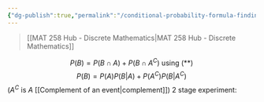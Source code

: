 ```yaml
---
{"dg-publish":true,"permalink":"/conditional-probability-formula-finding-probability-of-b/","dgHomeLink":true,"dgPassFrontmatter":false,"dgShowLocalGraph":true}
---
```


> [[MAT 258 Hub - Discrete Mathematics|MAT 258 Hub - Discrete Mathematics]]

$$
P(B) = P(B\cap A) + P(B\cap A^{C}) \text{ using } (**)
$$
$$
P(B) = P(A)P(B|A)+ P(A^{C})P(B|A^{C})
$$
($A^{C}$ is $A$ [[Complement of an event|complement]])
2 stage experiment:
<style>
.container {font-family: sans-serif; text-align: center;}
.button-wrapper button {z-index: 1;height: 40px; width: 100px; margin: 10px;padding: 5px;}
.excalidraw .App-menu_top .buttonList { display: flex;}
.excalidraw-wrapper { height: 800px; margin: 50px; position: relative;}
:root[dir="ltr"] .excalidraw .layer-ui__wrapper .zen-mode-transition.App-menu_bottom--transition-left {transform: none;}
</style><script src="https://unpkg.com/react@17/umd/react.production.min.js"></script><script src="https://unpkg.com/react-dom@17/umd/react-dom.production.min.js"></script><script type="text/javascript" src="https://unpkg.com/@excalidraw/excalidraw@0.12.0/dist/excalidraw.production.min.js"></script><div id="Conditional_Probability_Formula_-_Finding_probability_of_B_2024-02-13_0928.30.excalidraw.md1"></div><script>(function(){const InitialData={"type":"excalidraw","version":2,"source":"https://github.com/zsviczian/obsidian-excalidraw-plugin/releases/tag/1.9.19","elements":[{"id":"0033RC0I3aXXghetFJnbp","type":"line","x":-351,"y":24.75,"width":126.5,"height":126.49999999999997,"angle":0,"strokeColor":"#1e1e1e","backgroundColor":"transparent","fillStyle":"hachure","strokeWidth":1,"strokeStyle":"solid","roughness":1,"opacity":100,"groupIds":[],"frameId":null,"roundness":{"type":2},"seed":1140013278,"version":67,"versionNonce":1501031362,"isDeleted":false,"boundElements":null,"updated":1707845314776,"link":null,"locked":false,"points":[[0,0],[126.5,-126.49999999999997]],"lastCommittedPoint":null,"startBinding":null,"endBinding":null,"startArrowhead":null,"endArrowhead":null},{"id":"eZ1asW5tRTIBO9seqhjdg","type":"line","x":-352,"y":28.75,"width":122.5,"height":122.49999999999997,"angle":0,"strokeColor":"#1e1e1e","backgroundColor":"transparent","fillStyle":"hachure","strokeWidth":1,"strokeStyle":"solid","roughness":1,"opacity":100,"groupIds":[],"frameId":null,"roundness":{"type":2},"seed":415835010,"version":68,"versionNonce":2061897246,"isDeleted":false,"boundElements":null,"updated":1707845320615,"link":null,"locked":false,"points":[[0,0],[122.5,122.49999999999997]],"lastCommittedPoint":null,"startBinding":null,"endBinding":null,"startArrowhead":null,"endArrowhead":null},{"id":"FkeEWYll6O4Gnh5NtKL-g","type":"line","x":-63.00000000000003,"y":-126.25,"width":167.7390923627309,"height":96.84421012924619,"angle":0,"strokeColor":"#1e1e1e","backgroundColor":"transparent","fillStyle":"hachure","strokeWidth":1,"strokeStyle":"solid","roughness":1,"opacity":100,"groupIds":[],"frameId":null,"roundness":{"type":2},"seed":1434098270,"version":221,"versionNonce":327090114,"isDeleted":false,"boundElements":null,"updated":1707845355455,"link":null,"locked":false,"points":[[0,0],[167.7390923627309,-96.84421012924619]],"lastCommittedPoint":null,"startBinding":null,"endBinding":null,"startArrowhead":null,"endArrowhead":null},{"id":"2c_Ryfju9xH74F2HDCQfA","type":"line","x":-59.000000000000014,"y":-118.25,"width":158.47595264191648,"height":91.49613391789285,"angle":0,"strokeColor":"#1e1e1e","backgroundColor":"transparent","fillStyle":"hachure","strokeWidth":1,"strokeStyle":"solid","roughness":1,"opacity":100,"groupIds":[],"frameId":null,"roundness":{"type":2},"seed":532278914,"version":116,"versionNonce":684570498,"isDeleted":false,"boundElements":null,"updated":1707845355455,"link":null,"locked":false,"points":[[0,0],[158.47595264191648,91.49613391789285]],"lastCommittedPoint":null,"startBinding":null,"endBinding":null,"startArrowhead":null,"endArrowhead":null},{"id":"Tn8jyCBJa73kTH9xepLhJ","type":"line","x":-57.000000000000014,"y":158.75,"width":125.79293994002425,"height":72.6265877365274,"angle":0,"strokeColor":"#1e1e1e","backgroundColor":"transparent","fillStyle":"hachure","strokeWidth":1,"strokeStyle":"solid","roughness":1,"opacity":100,"groupIds":[],"frameId":null,"roundness":{"type":2},"seed":1548992158,"version":146,"versionNonce":1525643074,"isDeleted":false,"boundElements":null,"updated":1707845355455,"link":null,"locked":false,"points":[[0,0],[125.79293994002425,-72.6265877365274]],"lastCommittedPoint":null,"startBinding":null,"endBinding":null,"startArrowhead":null,"endArrowhead":null},{"id":"UWSHrMo_lrlKU7nmdy39T","type":"line","x":-61.000000000000014,"y":162.75,"width":159.79998149518622,"height":42.8182759921435,"angle":0,"strokeColor":"#1e1e1e","backgroundColor":"transparent","fillStyle":"hachure","strokeWidth":1,"strokeStyle":"solid","roughness":1,"opacity":100,"groupIds":[],"frameId":null,"roundness":{"type":2},"seed":2141793502,"version":105,"versionNonce":709050114,"isDeleted":false,"boundElements":null,"updated":1707845355455,"link":null,"locked":false,"points":[[0,0],[159.79998149518622,42.8182759921435]],"lastCommittedPoint":null,"startBinding":null,"endBinding":null,"startArrowhead":null,"endArrowhead":null},{"id":"Mc9c1SYa","type":"text","x":-163,"y":-134.25,"width":13.1199951171875,"height":25,"angle":0,"strokeColor":"#1e1e1e","backgroundColor":"transparent","fillStyle":"hachure","strokeWidth":1,"strokeStyle":"solid","roughness":1,"opacity":100,"groupIds":[],"frameId":null,"roundness":null,"seed":1493222978,"version":27,"versionNonce":154730910,"isDeleted":false,"boundElements":null,"updated":1707845362207,"link":null,"locked":false,"text":"A","rawText":"A","fontSize":20,"fontFamily":1,"textAlign":"left","verticalAlign":"top","baseline":18,"containerId":null,"originalText":"A","lineHeight":1.25},{"id":"bDexJKCi","type":"text","x":-178,"y":148.75,"width":36.879974365234375,"height":25,"angle":0,"strokeColor":"#1e1e1e","backgroundColor":"transparent","fillStyle":"hachure","strokeWidth":1,"strokeStyle":"solid","roughness":1,"opacity":100,"groupIds":[],"frameId":null,"roundness":null,"seed":1520600770,"version":5,"versionNonce":1058361502,"isDeleted":false,"boundElements":null,"updated":1707845440392,"link":null,"locked":false,"text":"A^C","rawText":"A^C","fontSize":20,"fontFamily":1,"textAlign":"left","verticalAlign":"top","baseline":18,"containerId":null,"originalText":"A^C","lineHeight":1.25},{"id":"dKPdFuSQ","type":"text","x":133,"y":-240.25,"width":14.539993286132812,"height":25,"angle":0,"strokeColor":"#1e1e1e","backgroundColor":"transparent","fillStyle":"hachure","strokeWidth":1,"strokeStyle":"solid","roughness":1,"opacity":100,"groupIds":[],"frameId":null,"roundness":null,"seed":35037022,"version":11,"versionNonce":340309534,"isDeleted":false,"boundElements":null,"updated":1707845406985,"link":null,"locked":false,"text":"B","rawText":"B","fontSize":20,"fontFamily":1,"textAlign":"left","verticalAlign":"top","baseline":18,"containerId":null,"originalText":"B","lineHeight":1.25},{"id":"pZjODMnN","type":"text","x":126,"y":-23.25,"width":38.29997253417969,"height":25,"angle":0,"strokeColor":"#1e1e1e","backgroundColor":"transparent","fillStyle":"hachure","strokeWidth":1,"strokeStyle":"solid","roughness":1,"opacity":100,"groupIds":[],"frameId":null,"roundness":null,"seed":218908318,"version":4,"versionNonce":2083202,"isDeleted":false,"boundElements":null,"updated":1707845410827,"link":null,"locked":false,"text":"B^C","rawText":"B^C","fontSize":20,"fontFamily":1,"textAlign":"left","verticalAlign":"top","baseline":18,"containerId":null,"originalText":"B^C","lineHeight":1.25},{"id":"X56fJMjK","type":"text","x":108,"y":82.75,"width":14.539993286132812,"height":25,"angle":0,"strokeColor":"#1e1e1e","backgroundColor":"transparent","fillStyle":"hachure","strokeWidth":1,"strokeStyle":"solid","roughness":1,"opacity":100,"groupIds":[],"frameId":null,"roundness":null,"seed":1404712990,"version":2,"versionNonce":659945602,"isDeleted":false,"boundElements":null,"updated":1707845414540,"link":null,"locked":false,"text":"B","rawText":"B","fontSize":20,"fontFamily":1,"textAlign":"left","verticalAlign":"top","baseline":18,"containerId":null,"originalText":"B","lineHeight":1.25},{"id":"KBH6583y","type":"text","x":128,"y":211.75,"width":38.29997253417969,"height":25,"angle":0,"strokeColor":"#1e1e1e","backgroundColor":"transparent","fillStyle":"hachure","strokeWidth":1,"strokeStyle":"solid","roughness":1,"opacity":100,"groupIds":[],"frameId":null,"roundness":null,"seed":1327905054,"version":4,"versionNonce":1291202306,"isDeleted":false,"boundElements":null,"updated":1707845417214,"link":null,"locked":false,"text":"B^C","rawText":"B^C","fontSize":20,"fontFamily":1,"textAlign":"left","verticalAlign":"top","baseline":18,"containerId":null,"originalText":"B^C","lineHeight":1.25},{"id":"94u8Ztco","type":"text","x":-382,"y":-84.25,"width":41.39996337890625,"height":25,"angle":0,"strokeColor":"#e03131","backgroundColor":"transparent","fillStyle":"hachure","strokeWidth":1,"strokeStyle":"solid","roughness":1,"opacity":100,"groupIds":[],"frameId":null,"roundness":null,"seed":1063013022,"version":5,"versionNonce":1859355970,"isDeleted":false,"boundElements":null,"updated":1707845430552,"link":null,"locked":false,"text":"P(A)","rawText":"P(A)","fontSize":20,"fontFamily":1,"textAlign":"left","verticalAlign":"top","baseline":18,"containerId":null,"originalText":"P(A)","lineHeight":1.25},{"id":"wK7wCfej","type":"text","x":-385,"y":101.75,"width":65.15994262695312,"height":25,"angle":0,"strokeColor":"#e03131","backgroundColor":"transparent","fillStyle":"hachure","strokeWidth":1,"strokeStyle":"solid","roughness":1,"opacity":100,"groupIds":[],"frameId":null,"roundness":null,"seed":125175902,"version":11,"versionNonce":1276140034,"isDeleted":false,"boundElements":null,"updated":1707845435571,"link":null,"locked":false,"text":"P(A^C)","rawText":"P(A^C)","fontSize":20,"fontFamily":1,"textAlign":"left","verticalAlign":"top","baseline":18,"containerId":null,"originalText":"P(A^C)","lineHeight":1.25},{"id":"Z0Sso0bX","type":"text","x":-19,"y":-233.25,"width":79.29994201660156,"height":25,"angle":0,"strokeColor":"#e03131","backgroundColor":"transparent","fillStyle":"hachure","strokeWidth":1,"strokeStyle":"solid","roughness":1,"opacity":100,"groupIds":[],"frameId":null,"roundness":null,"seed":1487564126,"version":39,"versionNonce":847669278,"isDeleted":false,"boundElements":null,"updated":1707845481779,"link":null,"locked":false,"text":"P(B | A)","rawText":"P(B | A)","fontSize":20,"fontFamily":1,"textAlign":"left","verticalAlign":"top","baseline":18,"containerId":null,"originalText":"P(B | A)","lineHeight":1.25},{"id":"e0y2b12R","type":"text","x":-56,"y":-36.25,"width":103.05992126464844,"height":25,"angle":0,"strokeColor":"#e03131","backgroundColor":"transparent","fillStyle":"hachure","strokeWidth":1,"strokeStyle":"solid","roughness":1,"opacity":100,"groupIds":[],"frameId":null,"roundness":null,"seed":1397036958,"version":47,"versionNonce":2078639874,"isDeleted":false,"boundElements":null,"updated":1707845472614,"link":null,"locked":false,"text":"P(B^C | A)","rawText":"P(B^C | A)","fontSize":20,"fontFamily":1,"textAlign":"left","verticalAlign":"top","baseline":18,"containerId":null,"originalText":"P(B^C | A)","lineHeight":1.25},{"id":"12AEToj4","type":"text","x":-68,"y":69.75,"width":103.05992126464844,"height":25,"angle":0,"strokeColor":"#e03131","backgroundColor":"transparent","fillStyle":"hachure","strokeWidth":1,"strokeStyle":"solid","roughness":1,"opacity":100,"groupIds":[],"frameId":null,"roundness":null,"seed":1962172062,"version":47,"versionNonce":487941442,"isDeleted":false,"boundElements":null,"updated":1707845468898,"link":null,"locked":false,"text":"P(B | A^C)","rawText":"P(B | A^C)","fontSize":20,"fontFamily":1,"textAlign":"left","verticalAlign":"top","baseline":18,"containerId":null,"originalText":"P(B | A^C)","lineHeight":1.25},{"id":"Ax1gbTL6","type":"text","x":-69,"y":211.75,"width":126.81990051269531,"height":25,"angle":0,"strokeColor":"#e03131","backgroundColor":"transparent","fillStyle":"hachure","strokeWidth":1,"strokeStyle":"solid","roughness":1,"opacity":100,"groupIds":[],"frameId":null,"roundness":null,"seed":513960002,"version":46,"versionNonce":771571806,"isDeleted":false,"boundElements":null,"updated":1707845490997,"link":null,"locked":false,"text":"P(B^C | A^C)","rawText":"P(B^C | A^C)","fontSize":20,"fontFamily":1,"textAlign":"left","verticalAlign":"top","baseline":18,"containerId":null,"originalText":"P(B^C | A^C)","lineHeight":1.25},{"id":"et9rqls3","type":"text","x":30,"y":-234.25,"width":10,"height":25,"angle":0,"strokeColor":"#e03131","backgroundColor":"transparent","fillStyle":"hachure","strokeWidth":1,"strokeStyle":"solid","roughness":1,"opacity":100,"groupIds":[],"frameId":null,"roundness":null,"seed":457470622,"version":2,"versionNonce":26277378,"isDeleted":true,"boundElements":null,"updated":1707845476862,"link":null,"locked":false,"text":"","rawText":"","fontSize":20,"fontFamily":1,"textAlign":"left","verticalAlign":"top","baseline":18,"containerId":null,"originalText":"","lineHeight":1.25}],"appState":{"theme":"light","viewBackgroundColor":"#ffffff","currentItemStrokeColor":"#e03131","currentItemBackgroundColor":"transparent","currentItemFillStyle":"hachure","currentItemStrokeWidth":1,"currentItemStrokeStyle":"solid","currentItemRoughness":1,"currentItemOpacity":100,"currentItemFontFamily":1,"currentItemFontSize":20,"currentItemTextAlign":"left","currentItemStartArrowhead":null,"currentItemEndArrowhead":"arrow","scrollX":959,"scrollY":480.75,"zoom":{"value":1},"currentItemRoundness":"round","gridSize":null,"gridColor":{"Bold":"#C9C9C9FF","Regular":"#EDEDEDFF"},"currentStrokeOptions":null,"previousGridSize":null,"frameRendering":{"enabled":true,"clip":true,"name":true,"outline":true}},"files":{}};InitialData.scrollToContent=true;App=()=>{const e=React.useRef(null),t=React.useRef(null),[n,i]=React.useState({width:void 0,height:void 0});return React.useEffect(()=>{i({width:t.current.getBoundingClientRect().width,height:t.current.getBoundingClientRect().height});const e=()=>{i({width:t.current.getBoundingClientRect().width,height:t.current.getBoundingClientRect().height})};return window.addEventListener("resize",e),()=>window.removeEventListener("resize",e)},[t]),React.createElement(React.Fragment,null,React.createElement("div",{className:"excalidraw-wrapper",ref:t},React.createElement(ExcalidrawLib.Excalidraw,{ref:e,width:n.width,height:n.height,initialData:InitialData,viewModeEnabled:!0,zenModeEnabled:!0,gridModeEnabled:!1})))},excalidrawWrapper=document.getElementById("Conditional_Probability_Formula_-_Finding_probability_of_B_2024-02-13_0928.30.excalidraw.md1");ReactDOM.render(React.createElement(App),excalidrawWrapper);})();</script>
